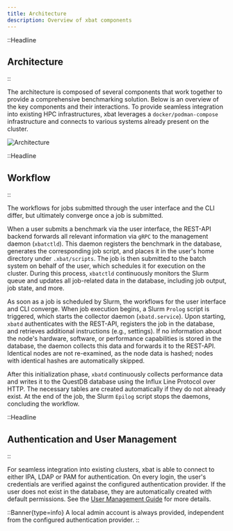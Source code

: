 ```yaml
---
title: Architecture
description: Overview of xbat components
---
```


::Headline

## Architecture

::

The architecture is composed of several components that work together to provide a comprehensive benchmarking solution. Below is an overview of the key components and their interactions. To provide seamless integration into existing HPC infrastructures, xbat leverages a `docker/podman-compose` infrastructure and connects to various systems already present on the cluster.

<img src="/img/architecture.drawio.png"  alt="Architecture" class="img img-80 flat" ></img>

::Headline

## Workflow

::

The workflows for jobs submitted through the user interface and the CLI differ, but ultimately converge once a job is submitted.

When a user submits a benchmark via the user interface, the REST-API backend forwards all relevant information via `gRPC` to the management daemon (`xbatctld`). This daemon registers the benchmark in the database, generates the corresponding job script, and places it in the user's home directory under `.xbat/scripts`. The job is then submitted to the batch system on behalf of the user, which schedules it for execution on the cluster. During this process, `xbatctld` continuously monitors the Slurm queue and updates all job-related data in the database, including job output, job state, and more.

As soon as a job is scheduled by Slurm, the workflows for the user interface and CLI converge. When job execution begins, a Slurm `Prolog` script is triggered, which starts the collector daemon (`xbatd.service`). Upon starting, `xbatd` authenticates with the REST-API, registers the job in the database, and retrieves additional instructions (e.g., settings). If no information about the node's hardware, software, or performance capabilities is stored in the database, the daemon collects this data and forwards it to the REST-API. Identical nodes are not re-examined, as the node data is hashed; nodes with identical hashes are automatically skipped.

After this initialization phase, `xbatd` continuously collects performance data and writes it to the QuestDB database using the Influx Line Protocol over HTTP. The necessary tables are created automatically if they do not already exist. At the end of the job, the Slurm `Epilog` script stops the daemons, concluding the workflow.

::Headline

## Authentication and User Management

::

For seamless integration into existing clusters, xbat is able to connect to either IPA, LDAP or PAM for authentication. On every login, the user's credentials are verified against the configured authentication provider. If the user does not exist in the database, they are automatically created with default permissions. See the [User Management Guide](http://localhost:3001/docs/admin/users) for more details.

::Banner{type=info}
A local admin account is always provided, independent from the configured authentication provider.
::
